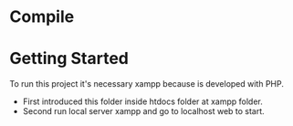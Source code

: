 # Compile


# Getting Started
To run this project it's necessary xampp because is developed with PHP.
- First introduced this folder inside htdocs folder at xampp folder.
- Second run local server xampp and go to localhost web to start.
